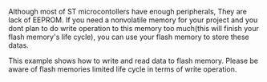 Although most of ST microcontollers have enough peripherals, They are lack of EEPROM. If you need a nonvolatile memory for your project and you dont plan to 
do write operation to this memory too much(this will finish your flash memory's life cycle), you can use your flash memory to store these datas.

This example shows how to write and read data to flash memory. Please be aware of flash memories limited life cycle in terms of write operation.
